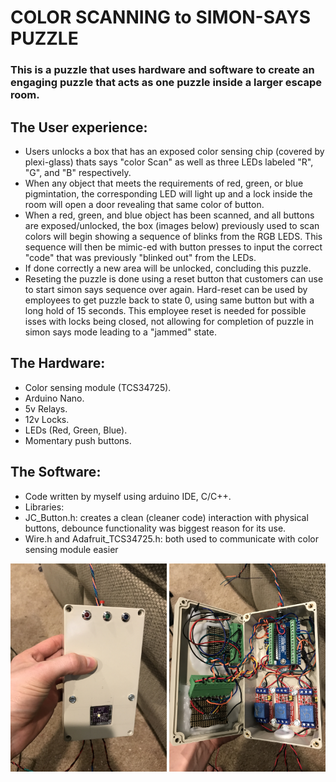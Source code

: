 # COLOR SCANNING to SIMON-SAYS PUZZLE

### This is a puzzle that uses hardware and software to create an engaging puzzle that acts as one puzzle inside a larger escape room.

## The User experience:

- Users unlocks a box that has an exposed color sensing chip (covered by plexi-glass) thats says "color Scan" as well as three LEDs labeled "R", "G", and "B" respectively.
- When any object that meets the requirements of red, green, or blue pigmintation, the corresponding LED will light up and a lock inside the room will open a door revealing that same color of button.
- When a red, green, and blue object has been scanned, and all buttons are exposed/unlocked, the box (images below) previously used to scan colors will begin showing a sequence of blinks from the RGB LEDS. This sequence will then be mimic-ed with button presses to input the correct "code" that was previously "blinked out" from the LEDs.
- If done correctly a new area will be unlocked, concluding this puzzle.
- Reseting the puzzle is done using a reset button that customers can use to start simon says sequence over again. Hard-reset can be used by employees to get puzzle back to state 0, using same button but with a long hold of 15 seconds. This employee reset is needed for possible isses with locks being closed, not allowing for completion of puzzle in simon says mode leading to a "jammed" state.

## The Hardware:

- Color sensing module (TCS34725).
- Arduino Nano.
- 5v Relays.
- 12v Locks.
- LEDs (Red, Green, Blue).
- Momentary push buttons.

## The Software:

- Code written by myself using arduino IDE, C/C++.
- Libraries:
- JC_Button.h: creates a clean (cleaner code) interaction with physical buttons, debounce functionality was biggest reason for its use.
- Wire.h and Adafruit_TCS34725.h: both used to communicate with color sensing module easier

<img src="./colorSensingHousing.JPG" alt="Hardware in mid-creation, before install" width="250">

<img src="./colorSensingHousingInside.JPG" alt="Hardware in mid-creation, inside components, before install" width="250">
